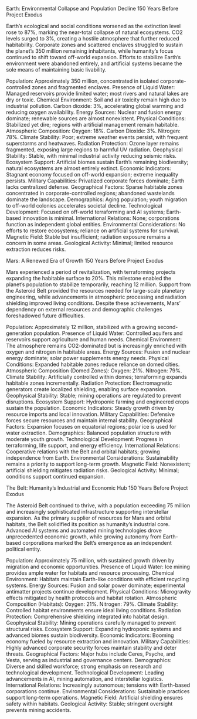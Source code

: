 Earth: Environmental Collapse and Population Decline
150 Years Before Project Exodus

Earth’s ecological and social conditions worsened as the extinction level rose to 87%, marking the near-total collapse of natural ecosystems. CO2 levels surged to 3%, creating a hostile atmosphere that further reduced habitability. Corporate zones and scattered enclaves struggled to sustain the planet’s 350 million remaining inhabitants, while humanity’s focus continued to shift toward off-world expansion. Efforts to stabilize Earth’s environment were abandoned entirely, and artificial systems became the sole means of maintaining basic livability.

Population: Approximately 350 million, concentrated in isolated corporate-controlled zones and fragmented enclaves.
Presence of Liquid Water: Managed reservoirs provide limited water; most rivers and natural lakes are dry or toxic.
Chemical Environment: Soil and air toxicity remain high due to industrial pollution. Carbon dioxide: 3%, accelerating global warming and reducing oxygen availability.
Energy Sources: Nuclear and fusion energy dominate; renewable sources are almost nonexistent.
Physical Conditions: Stabilized yet dire; regions with artificial management remain habitable.
Atmospheric Composition: Oxygen: 18%. Carbon Dioxide: 3%. Nitrogen: 78%.
Climate Stability: Poor; extreme weather events persist, with frequent superstorms and heatwaves.
Radiation Protection: Ozone layer remains fragmented, exposing large regions to harmful UV radiation.
Geophysical Stability: Stable, with minimal industrial activity reducing seismic risks.
Ecosystem Support: Artificial biomes sustain Earth’s remaining biodiversity; natural ecosystems are almost entirely extinct.
Economic Indicators: Stagnant economy focused on off-world expansion; extreme inequality persists.
Military Capabilities: Privatized corporate forces dominate; Earth lacks centralized defense.
Geographical Factors: Sparse habitable zones concentrated in corporate-controlled regions; abandoned wastelands dominate the landscape.
Demographics: Aging population; youth migration to off-world colonies accelerates societal decline.
Technological Development: Focused on off-world terraforming and AI systems; Earth-based innovation is minimal.
International Relations: None; corporations function as independent global entities.
Environmental Considerations: No efforts to restore ecosystems; reliance on artificial systems for survival.
Magnetic Field: Stable but insufficient; radiation exposure remains a concern in some areas.
Geological Activity: Minimal; limited resource extraction reduces risks.

Mars: A Renewed Era of Growth
150 Years Before Project Exodus

Mars experienced a period of revitalization, with terraforming projects expanding the habitable surface to 20%. This milestone enabled the planet’s population to stabilize temporarily, reaching 12 million. Support from the Asteroid Belt provided the resources needed for large-scale planetary engineering, while advancements in atmospheric processing and radiation shielding improved living conditions. Despite these achievements, Mars’ dependency on external resources and demographic challenges foreshadowed future difficulties.

Population: Approximately 12 million, stabilized with a growing second-generation population.
Presence of Liquid Water: Controlled aquifers and reservoirs support agriculture and human needs.
Chemical Environment: The atmosphere remains CO2-dominated but is increasingly enriched with oxygen and nitrogen in habitable areas.
Energy Sources: Fusion and nuclear energy dominate; solar power supplements energy needs.
Physical Conditions: Expanded habitable zones reduce reliance on domed cities.
Atmospheric Composition (Domed Zones): Oxygen: 21%. Nitrogen: 79%.
Climate Stability: Artificially controlled within domes; terraforming expands habitable zones incrementally.
Radiation Protection: Electromagnetic generators create localized shielding, enabling surface expansion.
Geophysical Stability: Stable; mining operations are regulated to prevent disruptions.
Ecosystem Support: Hydroponic farming and engineered crops sustain the population.
Economic Indicators: Steady growth driven by resource imports and local innovation.
Military Capabilities: Defensive forces secure resources and maintain internal stability.
Geographical Factors: Expansion focuses on equatorial regions; polar ice is used for water extraction.
Demographics: Balanced population structure with moderate youth growth.
Technological Development: Progress in terraforming, life support, and energy efficiency.
International Relations: Cooperative relations with the Belt and orbital habitats; growing independence from Earth.
Environmental Considerations: Sustainability remains a priority to support long-term growth.
Magnetic Field: Nonexistent; artificial shielding mitigates radiation risks.
Geological Activity: Minimal; conditions support continued expansion.

The Belt: Humanity’s Industrial and Economic Hub
150 Years Before Project Exodus

The Asteroid Belt continued to thrive, with a population exceeding 75 million and increasingly sophisticated infrastructure supporting interstellar expansion. As the primary supplier of resources for Mars and orbital habitats, the Belt solidified its position as humanity’s industrial core. Advanced AI systems and automated mining technologies drove unprecedented economic growth, while growing autonomy from Earth-based corporations marked the Belt’s emergence as an independent political entity.

Population: Approximately 75 million, with sustained growth driven by migration and economic opportunities.
Presence of Liquid Water: Ice mining provides ample water for habitats and resource processing.
Chemical Environment: Habitats maintain Earth-like conditions with efficient recycling systems.
Energy Sources: Fusion and solar power dominate; experimental antimatter projects continue development.
Physical Conditions: Microgravity effects mitigated by health protocols and habitat rotation.
Atmospheric Composition (Habitats): Oxygen: 21%. Nitrogen: 79%.
Climate Stability: Controlled habitat environments ensure ideal living conditions.
Radiation Protection: Comprehensive shielding integrated into habitat design.
Geophysical Stability: Mining operations carefully managed to prevent structural risks.
Ecosystem Support: Expanding hydroponic systems and advanced biomes sustain biodiversity.
Economic Indicators: Booming economy fueled by resource extraction and innovation.
Military Capabilities: Highly advanced corporate security forces maintain stability and deter threats.
Geographical Factors: Major hubs include Ceres, Psyche, and Vesta, serving as industrial and governance centers.
Demographics: Diverse and skilled workforce; strong emphasis on research and technological development.
Technological Development: Leading advancements in AI, mining automation, and interstellar logistics.
International Relations: Increasingly autonomous; tensions with Earth-based corporations continue.
Environmental Considerations: Sustainable practices support long-term operations.
Magnetic Field: Artificial shielding ensures safety within habitats.
Geological Activity: Stable; stringent oversight prevents mining accidents.
